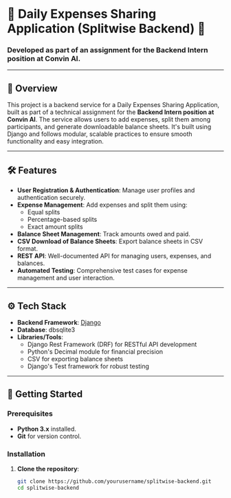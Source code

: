 # 💸 Daily Expenses Sharing Application (Splitwise Backend) 💸

### Developed as part of an assignment for the Backend Intern position at Convin AI.

---

## 📑 Overview

This project is a backend service for a Daily Expenses Sharing Application, built as part of a technical assignment for the **Backend Intern position at Convin AI**. The service allows users to add expenses, split them among participants, and generate downloadable balance sheets. It's built using Django and follows modular, scalable practices to ensure smooth functionality and easy integration.

---

## 🛠️ Features

- **User Registration & Authentication**: Manage user profiles and authentication securely.
- **Expense Management**: Add expenses and split them using:
  - Equal splits
  - Percentage-based splits
  - Exact amount splits
- **Balance Sheet Management**: Track amounts owed and paid.
- **CSV Download of Balance Sheets**: Export balance sheets in CSV format.
- **REST API**: Well-documented API for managing users, expenses, and balances.
- **Automated Testing**: Comprehensive test cases for expense management and user interaction.

---

## ⚙️ Tech Stack

- **Backend Framework**: [Django](https://www.djangoproject.com/)
- **Database**: dbsqlite3
- **Libraries/Tools**:
  - Django Rest Framework (DRF) for RESTful API development
  - Python's Decimal module for financial precision
  - CSV for exporting balance sheets
  - Django's Test framework for robust testing

---

## 🚀 Getting Started

### Prerequisites

- **Python 3.x** installed.
- **Git** for version control.

### Installation

1. **Clone the repository**:
   ```bash
   git clone https://github.com/yourusername/splitwise-backend.git
   cd splitwise-backend
